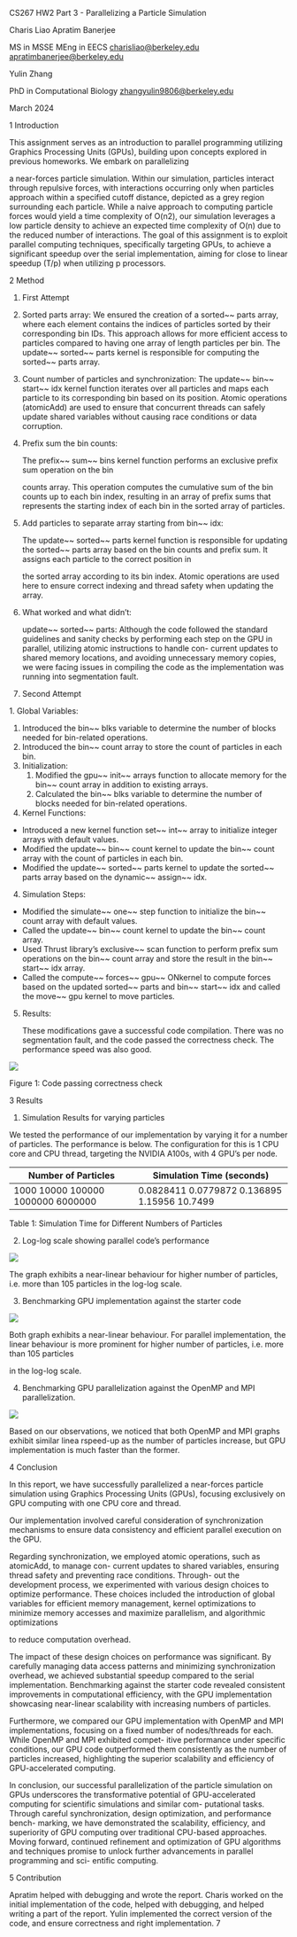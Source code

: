 ﻿CS267 HW2 Part 3 - Parallelizing a Particle Simulation

Charis Liao Apratim Banerjee

MS in MSSE MEng in EECS         charisliao@berkeley.edu apratimbanerjee@berkeley.edu

Yulin Zhang

PhD in Computational Biology zhangyulin9806@berkeley.edu

March 2024

1  Introduction

This assignment serves as an introduction to parallel programming utilizing Graphics Processing Units (GPUs), building upon concepts explored in previous homeworks. We embark on parallelizing

a near-forces particle simulation. Within our simulation, particles interact through repulsive forces, with interactions occurring only when particles approach within a specified cutoff distance, depicted as a grey region surrounding each particle. While a naive approach to computing particle forces would yield a time complexity of O(n2), our simulation leverages a low particle density to achieve an expected time complexity of O(n) due to the reduced number of interactions. The goal of this assignment is to exploit parallel computing techniques, specifically targeting GPUs, to achieve a significant speedup over the serial implementation, aiming for close to linear speedup (T/p) when utilizing p processors.

2  Method
1. First Attempt
1. Sorted parts array: We ensured the creation of a sorted~~ parts array, where each element contains the indices of particles sorted by their corresponding bin IDs. This approach allows for more efficient access to particles compared to having one array of length particles per bin. The update~~ sorted~~ parts kernel is responsible for computing the sorted~~ parts array.
1. Count number of particles and synchronization: The update~~ bin~~ start~~ idx kernel function iterates over all particles and maps each particle to its corresponding bin based on its position. Atomic operations (atomicAdd) are used to ensure that concurrent threads can safely update shared variables without causing race conditions or data corruption.
1. Prefix sum the bin counts:

   The prefix~~ sum~~ bins kernel function performs an exclusive prefix sum operation on the bin

   counts array. This operation computes the cumulative sum of the bin counts up to each bin index, resulting in an array of prefix sums that represents the starting index of each bin in the sorted array of particles.

4. Add particles to separate array starting from bin~~ idx:

   The update~~ sorted~~ parts kernel function is responsible for updating the sorted~~ parts array based on the bin counts and prefix sum. It assigns each particle to the correct position in

   the sorted array according to its bin index. Atomic operations are used here to ensure correct indexing and thread safety when updating the array.

5. What worked and what didn’t:

   update~~ sorted~~ parts: Although the code followed the standard guidelines and sanity checks by performing each step on the GPU in parallel, utilizing atomic instructions to handle con- current updates to shared memory locations, and avoiding unnecessary memory copies, we were facing issues in compiling the code as the implementation was running into segmentation fault.

2. Second Attempt

1\. Global Variables:

1. Introduced the bin~~ blks variable to determine the number of blocks needed for bin-related operations.
1. Introduced the bin~~ count array to store the count of particles in each bin.
2. Initialization:
   1. Modified the gpu~~ init~~ arrays function to allocate memory for the bin~~ count array in addition to existing arrays.
   1. Calculated the bin~~ blks variable to determine the number of blocks needed for bin-related operations.
3. Kernel Functions:
- Introduced a new kernel function set~~ int~~ array to initialize integer arrays with default values.
- Modified the update~~ bin~~ count kernel to update the bin~~ count array with the count of particles in each bin.
- Modified the update~~ sorted~~ parts kernel to update the sorted~~ parts array based on the dynamic~~ assign~~ idx.
4. Simulation Steps:
- Modified the simulate~~ one~~ step function to initialize the bin~~ count array with default values.
- Called the update~~ bin~~ count kernel to update the bin~~ count array.
- Used Thrust library’s exclusive~~ scan function to perform prefix sum operations on the bin~~ count array and store the result in the bin~~ start~~ idx array.
- Called the compute~~ forces~~ gpu~~ ONkernel to compute forces based on the updated sorted~~ parts and bin~~ start~~ idx and called the move~~ gpu kernel to move particles.
5. Results:

   These modifications gave a successful code compilation. There was no segmentation fault, and the code passed the correctness check. The performance speed was also good.

![](Aspose.Words.98c979e6-4136-4b4f-9b2d-ab13a3760d8a.001.png)

Figure 1: Code passing correctness check

3  Results
1. Simulation Results for varying particles

We tested the performance of our implementation by varying it for a number of particles. The performance is below. The configuration for this is 1 CPU core and CPU thread, targeting the NVIDIA A100s, with 4 GPU’s per node.



|Number of Particles|Simulation Time (seconds)|
| - | - |
|1000 10000 100000 1000000 6000000|0\.0828411 0.0779872 0.136895 1.15956 10.7499|

Table 1: Simulation Time for Different Numbers of Particles

2. Log-log scale showing parallel code’s performance

![](Aspose.Words.98c979e6-4136-4b4f-9b2d-ab13a3760d8a.002.png)

The graph exhibits a near-linear behaviour for higher number of particles, i.e. more than 105 particles in the log-log scale.

3. Benchmarking GPU implementation against the starter code

![](Aspose.Words.98c979e6-4136-4b4f-9b2d-ab13a3760d8a.003.png)

Both graph exhibits a near-linear behaviour. For parallel implementation, the linear behaviour is more prominent for higher number of particles, i.e. more than 105 particles

in the log-log scale.

4. Benchmarking GPU parallelization against the OpenMP and MPI parallelization.

![](Aspose.Words.98c979e6-4136-4b4f-9b2d-ab13a3760d8a.004.png)

Based on our observations, we noticed that both OpenMP and MPI graphs exhibit similar linea rspeed-up as the number of particles increase, but GPU implementation is much faster than the former.

4  Conclusion

In this report, we have successfully parallelized a near-forces particle simulation using Graphics Processing Units (GPUs), focusing exclusively on GPU computing with one CPU core and thread.

Our implementation involved careful consideration of synchronization mechanisms to ensure data consistency and efficient parallel execution on the GPU.

Regarding synchronization, we employed atomic operations, such as atomicAdd, to manage con- current updates to shared variables, ensuring thread safety and preventing race conditions. Through- out the development process, we experimented with various design choices to optimize performance. These choices included the introduction of global variables for efficient memory management, kernel optimizations to minimize memory accesses and maximize parallelism, and algorithmic optimizations

to reduce computation overhead.

The impact of these design choices on performance was significant. By carefully managing data access patterns and minimizing synchronization overhead, we achieved substantial speedup compared to the serial implementation. Benchmarking against the starter code revealed consistent improvements in computational efficiency, with the GPU implementation showcasing near-linear scalability with increasing numbers of particles.

Furthermore, we compared our GPU implementation with OpenMP and MPI implementations, focusing on a fixed number of nodes/threads for each. While OpenMP and MPI exhibited compet- itive performance under specific conditions, our GPU code outperformed them consistently as the number of particles increased, highlighting the superior scalability and efficiency of GPU-accelerated computing.

In conclusion, our successful parallelization of the particle simulation on GPUs underscores the transformative potential of GPU-accelerated computing for scientific simulations and similar com- putational tasks. Through careful synchronization, design optimization, and performance bench- marking, we have demonstrated the scalability, efficiency, and superiority of GPU computing over traditional CPU-based approaches. Moving forward, continued refinement and optimization of GPU algorithms and techniques promise to unlock further advancements in parallel programming and sci- entific computing.

5  Contribution

Apratim helped with debugging and wrote the report. Charis worked on the initial implementation of the code, helped with debugging, and helped writing a part of the report. Yulin implemented the correct version of the code, and ensure correctness and right implementation.
7
